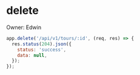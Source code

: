 # delete

Owner: Edwin

```jsx
app.delete('/api/v1/tours/:id', (req, res) => {
  res.status(204).json({
    status: 'success',
    data: null,
  });
});
```